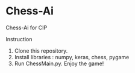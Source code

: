 # Chess-Ai
Chess-Ai for CIP

Instruction

1) Clone this repository.
2) Install libraries :  numpy, keras, chess, pygame
3) Run ChessMain.py.
Enjoy the game!
